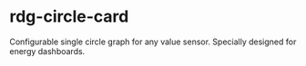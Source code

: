 # rdg-circle-card
Configurable single circle graph for any value sensor. Specially designed for energy dashboards.
